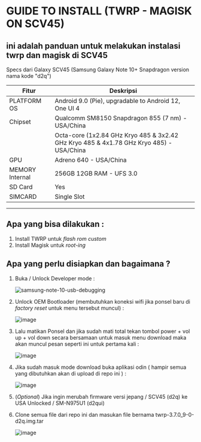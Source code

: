 #  GUIDE TO INSTALL (TWRP - MAGISK ON SCV45)
## ini adalah panduan untuk melakukan instalasi twrp dan magisk di SCV45

Specs dari Galaxy SCV45 (Samsung Galaxy Note 10+ Snapdragon version nama kode "d2q")

|Fitur| Deskripsi| 
|----------------|-----------------------------------------------------------------------------------------|
|PLATFORM	OS    |Android 9.0 (Pie), upgradable to Android 12, One UI 4
|Chipset	        |Qualcomm SM8150 Snapdragon 855 (7 nm) - USA/China
|                |Octa-core (1x2.84 GHz Kryo 485 & 3x2.42 GHz Kryo 485 & 4x1.78 GHz Kryo 485) - USA/China
|GPU	            |Adreno 640 - USA/China
|MEMORY Internal |256GB 12GB RAM - UFS 3.0
|SD Card         |Yes 
|SIMCARD         |Single Slot


------------------------------------------------------------------------------------------------------------
## Apa yang bisa dilakukan :

1. Install TWRP untuk _flash rom custom_
2. Install Magisk untuk _root-ing_

## Apa yang perlu disiapkan dan bagaimana ?
1. Buka / Unlock Developer mode :
   
   ![samsung-note-10-usb-debugging](https://github.com/z3rg/TWRP-MAGISK-SCV45/assets/3973856/9d1fe0d5-e886-426c-8388-02539e5adb4d)
   
2. Unlock OEM Bootloader (membutuhkan koneksi wifi jika ponsel baru di _factory reset_ untuk menu tersebut muncul) :
   
   ![image](https://github.com/z3rg/TWRP-MAGISK-SCV45/assets/3973856/d50302be-0d74-42dd-ba06-0a2f3d67594c)

3. Lalu matikan Ponsel dan jika sudah mati total tekan tombol power + vol up + vol down secara bersamaan untuk masuk menu download maka akan muncul pesan seperti ini untuk pertama kali :
   
   ![image](https://github.com/z3rg/TWRP-MAGISK-SCV45/assets/3973856/ab4aa628-aa51-46ec-9377-f24c6cabc3ea)

4. Jika sudah masuk mode download buka aplikasi odin ( hampir semua yang dibutuhkan akan di upload di repo ini ) :

   ![image](https://github.com/z3rg/TWRP-MAGISK-SCV45/assets/3973856/e3c22813-830c-42ee-b5c9-89f142ba65a9)
   
6. (_Optional_) Jika ingin merubah firmware versi jepang / SCV45 (d2q) ke USA Unlocked / SM-N975U1 (d2qui)

   

8. Clone semua file dari repo ini dan masukan file bernama twrp-3.7.0_9-0-d2q.img.tar
   
   ![image](https://github.com/z3rg/TWRP-MAGISK-SCV45/assets/3973856/5c9cdf0d-9883-41f4-83d7-5e616a6f438e)



